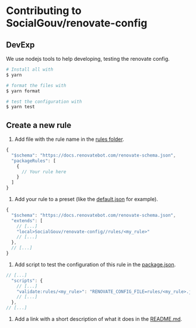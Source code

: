 # Contributing to SocialGouv/renovate-config

## DevExp

We use nodejs tools to help developing, testing the renovate config.

```sh
# Install all with
$ yarn

# format the files with
$ yarn format

# test the configuration with
$ yarn test
```

## Create a new rule

1. Add file with the rule name in the [rules folder](./rules).

```js
{
  "$schema": "https://docs.renovatebot.com/renovate-schema.json",
  "packageRules": [
    {
      // Your rule here
    }
  ]
}
```

1. Add your rule to a preset (like the [default.json](./default.json) for example).

```js
{
  "$schema": "https://docs.renovatebot.com/renovate-schema.json",
  "extends": [
    // [...]
    "local>SocialGouv/renovate-config//rules/<my_rule>"
    // [...]
  },
  // [...]
}
```

1. Add script to test the configuration of this rule in the [package.json](./package.json).

```js
// [...]
  "scripts": {
    // [...]
    "validate:rules/<my_rule>": "RENOVATE_CONFIG_FILE=rules/<my_rule>.json renovate-config-validator",
    // [...]
  },
// [...]
```

1. Add a link with a short description of what it does in the [README.md](./README.md).
